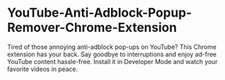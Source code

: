 # YouTube-Anti-Adblock-Popup-Remover-Chrome-Extension
Tired of those annoying anti-adblock pop-ups on YouTube? This Chrome extension has your back. Say goodbye to interruptions and enjoy ad-free YouTube content hassle-free. Install it in Developer Mode and watch your favorite videos in peace.
